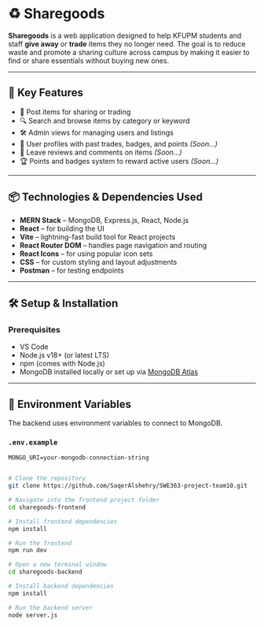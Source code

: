 # ♻️ Sharegoods

**Sharegoods** is a web application designed to help KFUPM students and staff **give away** or **trade** items they no longer need. The goal is to reduce waste and promote a sharing culture across campus by making it easier to find or share essentials without buying new ones.

---

## 🌟 Key Features

- 📸 Post items for sharing or trading  
- 🔍 Search and browse items by category or keyword  
- 🛠 Admin views for managing users and listings  
- 👤 User profiles with past trades, badges, and points *(Soon...)*  
- 💬 Leave reviews and comments on items *(Soon...)*  
- 🏆 Points and badges system to reward active users *(Soon...)*

---

## 📦 Technologies & Dependencies Used

- **MERN Stack** – MongoDB, Express.js, React, Node.js  
- **React** – for building the UI  
- **Vite** – lightning-fast build tool for React projects  
- **React Router DOM** – handles page navigation and routing  
- **React Icons** – for using popular icon sets  
- **CSS** – for custom styling and layout adjustments  
- **Postman** – for testing endpoints

---

## 🛠️ Setup & Installation

### Prerequisites
- VS Code
- Node.js v18+ (or latest LTS)
- npm (comes with Node.js)
- MongoDB installed locally or set up via [MongoDB Atlas](https://www.mongodb.com/cloud/atlas)

---

## 🔐 Environment Variables

The backend uses environment variables to connect to MongoDB.

### `.env.example`

```env
MONGO_URI=your-mongodb-connection-string
```
```bash

# Clone the repository
git clone https://github.com/SaqerAlshehry/SWE363-project-team10.git

# Navigate into the frontend project folder
cd sharegoods-frontend

# Install frontend dependencies
npm install

# Run the frontend
npm run dev

# Open a new terminal window
cd sharegoods-backend

# Install backend dependencies
npm install

# Run the backend server
node server.js








